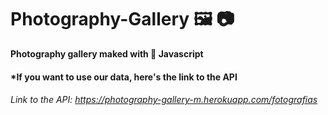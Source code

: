# Photography-Gallery 🖼️ 📷
**Photography gallery maked with 🍨 Javascript**


#### *If you want to use our data, here's the link to the API
###### Link to the API: https://photography-gallery-m.herokuapp.com/fotografias
